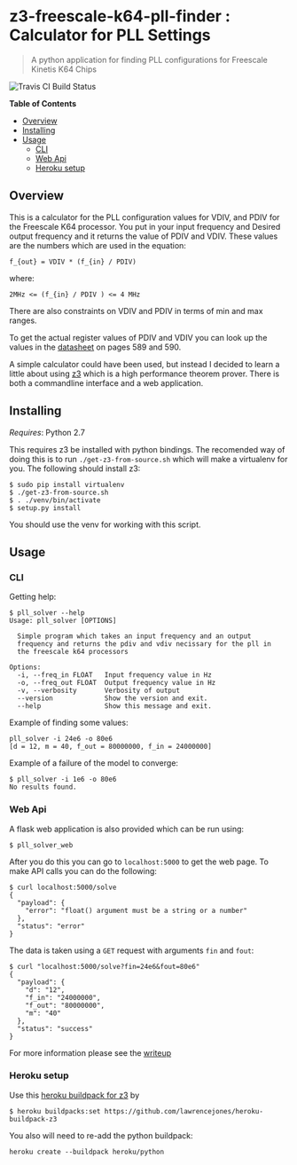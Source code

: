 # z3-freescale-k64-pll-finder : Calculator for PLL Settings

> A python application for finding PLL configurations for Freescale Kinetis K64 Chips

![Travis CI Build Status](https://travis-ci.org/cwoodall/z3-freescale-k64-pll-finder.svg)

**Table of Contents**
<!-- TOC depthFrom:2 depthTo:6 withLinks:1 updateOnSave:1 orderedList:0 -->

- [Overview](#overview)
- [Installing](#installing)
- [Usage](#usage)
	- [CLI](#cli)
	- [Web Api](#web-api)
	- [Heroku setup](#heroku-setup)

<!-- /TOC -->

## Overview

This is a calculator for the PLL configuration values for VDIV, and PDIV
for the Freescale K64 processor. You put in your input frequency and Desired
output frequency and it returns the value of PDIV and VDIV. These values
are the numbers which are used in the equation:

```
f_{out} = VDIV * (f_{in} / PDIV)
```
where:

```
2MHz <= (f_{in} / PDIV ) <= 4 MHz
```

There are also constraints on VDIV and PDIV in terms of min and max
ranges.

To get the actual register values of PDIV and VDIV you can look up the
values in the [datasheet](http://cache.nxp.com/files/microcontrollers/doc/ref_manual/K64P144M120SF5RM.pdf)
on pages 589 and 590.

A simple calculator could have been used, but instead I decided to learn
a little about using <a href="https://z3.codeplex.com/">z3</a> which is a
high performance theorem prover. There is both a commandline interface and a web application.


## Installing

*Requires*: Python 2.7

This requires z3 be installed with python bindings. The recomended way of doing this is to run `./get-z3-from-source.sh` which will make a virtualenv for you. The following should install z3:

```
$ sudo pip install virtualenv
$ ./get-z3-from-source.sh
$ . ./venv/bin/activate
$ setup.py install
```

You should use the venv for working with this
script.

## Usage

### CLI

Getting help:

``` shell-session
$ pll_solver --help
Usage: pll_solver [OPTIONS]

  Simple program which takes an input frequency and an output
  frequency and returns the pdiv and vdiv necissary for the pll in
  the freescale k64 processors

Options:
  -i, --freq_in FLOAT   Input frequency value in Hz
  -o, --freq_out FLOAT  Output frequency value in Hz
  -v, --verbosity       Verbosity of output
  --version             Show the version and exit.
  --help                Show this message and exit.

```

Example of finding some values:

``` shell-session
pll_solver -i 24e6 -o 80e6
[d = 12, m = 40, f_out = 80000000, f_in = 24000000]
```

Example of a failure of the model to converge:

``` shell-session
$ pll_solver -i 1e6 -o 80e6
No results found.
```

### Web Api

A flask web application is also provided which can be run using:

``` shell-session
$ pll_solver_web
```

After you do this you can go to `localhost:5000` to get the web page. To make
API calls you can do the following:

```
$ curl localhost:5000/solve
{
  "payload": {
    "error": "float() argument must be a string or a number"
  },
  "status": "error"
}
```

The data is taken using a `GET` request with arguments `fin` and `fout`:

```
$ curl "localhost:5000/solve?fin=24e6&fout=80e6"
{
  "payload": {
    "d": "12",
    "f_in": "24000000",
    "f_out": "80000000",
    "m": "40"
  },
  "status": "success"
}
```

For more information please see the <a href="#">writeup</a>


### Heroku setup

Use this [heroku buildpack for z3](https://github.com/lawrencejones/heroku-buildpack-z3) by

```
$ heroku buildpacks:set https://github.com/lawrencejones/heroku-buildpack-z3
```

You also will need to re-add the python buildpack:

```
heroku create --buildpack heroku/python
```
